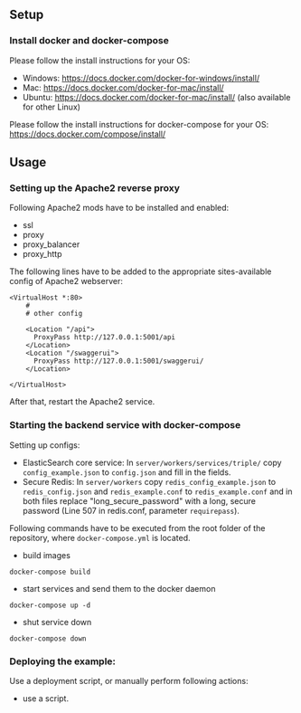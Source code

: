 ## Setup

### Install docker and docker-compose

Please follow the install instructions for your OS:

* Windows: https://docs.docker.com/docker-for-windows/install/
* Mac: https://docs.docker.com/docker-for-mac/install/
* Ubuntu: https://docs.docker.com/docker-for-mac/install/ (also available for other Linux)

Please follow the install instructions for docker-compose for your OS: https://docs.docker.com/compose/install/

## Usage

### Setting up the Apache2 reverse proxy

Following Apache2 mods have to be installed and enabled:

* ssl
* proxy
* proxy_balancer
* proxy_http

The following lines have to be added to the appropriate sites-available config of Apache2 webserver:

```
<VirtualHost *:80>
    #
    # other config

    <Location "/api">
      ProxyPass http://127.0.0.1:5001/api
    </Location>
    <Location "/swaggerui">
      ProxyPass http://127.0.0.1:5001/swaggerui/
    </Location>

</VirtualHost>
```

After that, restart the Apache2 service.

### Starting the backend service with docker-compose

Setting up configs:

* ElasticSearch core service: In `server/workers/services/triple/` copy `config_example.json` to `config.json` and fill in the fields.
* Secure Redis: In `server/workers` copy `redis_config_example.json` to `redis_config.json`  and `redis_example.conf` to `redis_example.conf` and in both files replace "long_secure_password" with a long, secure password (Line 507 in redis.conf, parameter `requirepass`).

Following commands have to be executed from the root folder of the repository, where `docker-compose.yml` is located.

* build images
```
docker-compose build
```

* start services and send them to the docker daemon
```
docker-compose up -d
```

* shut service down
```
docker-compose down
```

### Deploying the example:

Use a deployment script, or manually perform following actions:

* use a script.
